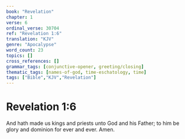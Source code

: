 ```yaml
---
book: "Revelation"
chapter: 1
verse: 6
ordinal_verse: 30704
ref: "Revelation 1:6"
translation: "KJV"
genre: "Apocalypse"
word_count: 23
topics: []
cross_references: []
grammar_tags: [conjunctive-opener, greeting/closing]
thematic_tags: [names-of-god, time-eschatology, time]
tags: ["Bible","KJV","Revelation"]
---
```


# Revelation 1:6

And hath made us kings and priests unto God and his Father; to him be glory and dominion for ever and ever. Amen.
